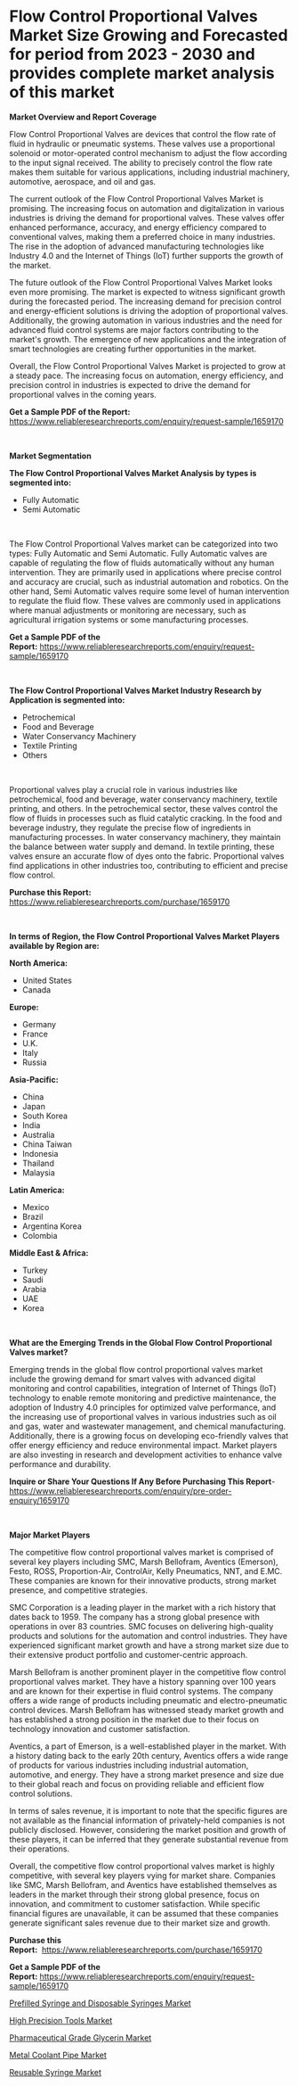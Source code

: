<p><h1>Flow Control Proportional Valves Market Size Growing and Forecasted for period from 2023 - 2030 and provides complete market analysis of this market</h1></p><p><strong>Market Overview and Report Coverage</strong></p>
<p><p>Flow Control Proportional Valves are devices that control the flow rate of fluid in hydraulic or pneumatic systems. These valves use a proportional solenoid or motor-operated control mechanism to adjust the flow according to the input signal received. The ability to precisely control the flow rate makes them suitable for various applications, including industrial machinery, automotive, aerospace, and oil and gas.</p><p>The current outlook of the Flow Control Proportional Valves Market is promising. The increasing focus on automation and digitalization in various industries is driving the demand for proportional valves. These valves offer enhanced performance, accuracy, and energy efficiency compared to conventional valves, making them a preferred choice in many industries. The rise in the adoption of advanced manufacturing technologies like Industry 4.0 and the Internet of Things (IoT) further supports the growth of the market.</p><p>The future outlook of the Flow Control Proportional Valves Market looks even more promising. The market is expected to witness significant growth during the forecasted period. The increasing demand for precision control and energy-efficient solutions is driving the adoption of proportional valves. Additionally, the growing automation in various industries and the need for advanced fluid control systems are major factors contributing to the market's growth. The emergence of new applications and the integration of smart technologies are creating further opportunities in the market.</p><p>Overall, the Flow Control Proportional Valves Market is projected to grow at a steady pace. The increasing focus on automation, energy efficiency, and precision control in industries is expected to drive the demand for proportional valves in the coming years.</p></p>
<p><strong>Get a Sample PDF of the Report:</strong> <a href="https://www.reliableresearchreports.com/enquiry/request-sample/1659170">https://www.reliableresearchreports.com/enquiry/request-sample/1659170</a></p>
<p>&nbsp;</p>
<p><strong>Market Segmentation</strong></p>
<p><strong>The Flow Control Proportional Valves Market Analysis by types is segmented into:</strong></p>
<p><ul><li>Fully Automatic</li><li>Semi Automatic</li></ul></p>
<p>&nbsp;</p>
<p><p>The Flow Control Proportional Valves market can be categorized into two types: Fully Automatic and Semi Automatic. Fully Automatic valves are capable of regulating the flow of fluids automatically without any human intervention. They are primarily used in applications where precise control and accuracy are crucial, such as industrial automation and robotics. On the other hand, Semi Automatic valves require some level of human intervention to regulate the fluid flow. These valves are commonly used in applications where manual adjustments or monitoring are necessary, such as agricultural irrigation systems or some manufacturing processes.</p></p>
<p><strong>Get a Sample PDF of the Report:</strong>&nbsp;<a href="https://www.reliableresearchreports.com/enquiry/request-sample/1659170">https://www.reliableresearchreports.com/enquiry/request-sample/1659170</a></p>
<p>&nbsp;</p>
<p><strong>The Flow Control Proportional Valves Market Industry Research by Application is segmented into:</strong></p>
<p><ul><li>Petrochemical</li><li>Food and Beverage</li><li>Water Conservancy Machinery</li><li>Textile Printing</li><li>Others</li></ul></p>
<p>&nbsp;</p>
<p><p>Proportional valves play a crucial role in various industries like petrochemical, food and beverage, water conservancy machinery, textile printing, and others. In the petrochemical sector, these valves control the flow of fluids in processes such as fluid catalytic cracking. In the food and beverage industry, they regulate the precise flow of ingredients in manufacturing processes. In water conservancy machinery, they maintain the balance between water supply and demand. In textile printing, these valves ensure an accurate flow of dyes onto the fabric. Proportional valves find applications in other industries too, contributing to efficient and precise flow control.</p></p>
<p><strong>Purchase this Report:</strong>&nbsp; <a href="https://www.reliableresearchreports.com/purchase/1659170">https://www.reliableresearchreports.com/purchase/1659170</a></p>
<p>&nbsp;</p>
<p><strong>In terms of Region, the Flow Control Proportional Valves Market Players available by Region are:</strong></p>
<p>
    <p> <strong> North America: </strong>
        <ul>
            <li>United States</li>
            <li>Canada</li>
        </ul>
        </p> 
    <p> <strong> Europe: </strong>
        <ul>
            <li>Germany</li>
            <li>France</li>
            <li>U.K.</li>
            <li>Italy</li>
            <li>Russia</li>
        </ul>
        </p> 
    <p> <strong> Asia-Pacific: </strong>
        <ul>
            <li>China</li>
            <li>Japan</li>
            <li>South Korea</li>
            <li>India</li>
            <li>Australia</li>
            <li>China Taiwan</li>
            <li>Indonesia</li>
            <li>Thailand</li>
            <li>Malaysia</li>
        </ul>
        </p> 
    <p> <strong> Latin America: </strong>
        <ul>
            <li>Mexico</li>
            <li>Brazil</li>
            <li>Argentina Korea</li>
            <li>Colombia</li>
        </ul>
        </p> 
    <p> <strong> Middle East & Africa: </strong>
        <ul>
            <li>Turkey</li>
            <li>Saudi</li>
            <li>Arabia</li>
            <li>UAE</li>
            <li>Korea</li>
        </ul>
    </p>
    </p>
<p>&nbsp;</p>
<p><strong>What are the Emerging Trends in the Global Flow Control Proportional Valves market?</strong></p>
<p><p>Emerging trends in the global flow control proportional valves market include the growing demand for smart valves with advanced digital monitoring and control capabilities, integration of Internet of Things (IoT) technology to enable remote monitoring and predictive maintenance, the adoption of Industry 4.0 principles for optimized valve performance, and the increasing use of proportional valves in various industries such as oil and gas, water and wastewater management, and chemical manufacturing. Additionally, there is a growing focus on developing eco-friendly valves that offer energy efficiency and reduce environmental impact. Market players are also investing in research and development activities to enhance valve performance and durability.</p></p>
<p><strong>Inquire or Share Your Questions If Any Before Purchasing This Report</strong>- <a href="https://www.reliableresearchreports.com/enquiry/pre-order-enquiry/1659170">https://www.reliableresearchreports.com/enquiry/pre-order-enquiry/1659170</a></p>
<p>&nbsp;</p>
<p><strong>Major Market Players</strong></p>
<p><p>The competitive flow control proportional valves market is comprised of several key players including SMC, Marsh Bellofram, Aventics (Emerson), Festo, ROSS, Proportion-Air, ControlAir, Kelly Pneumatics, NNT, and E.MC. These companies are known for their innovative products, strong market presence, and competitive strategies.</p><p>SMC Corporation is a leading player in the market with a rich history that dates back to 1959. The company has a strong global presence with operations in over 83 countries. SMC focuses on delivering high-quality products and solutions for the automation and control industries. They have experienced significant market growth and have a strong market size due to their extensive product portfolio and customer-centric approach.</p><p>Marsh Bellofram is another prominent player in the competitive flow control proportional valves market. They have a history spanning over 100 years and are known for their expertise in fluid control systems. The company offers a wide range of products including pneumatic and electro-pneumatic control devices. Marsh Bellofram has witnessed steady market growth and has established a strong position in the market due to their focus on technology innovation and customer satisfaction.</p><p>Aventics, a part of Emerson, is a well-established player in the market. With a history dating back to the early 20th century, Aventics offers a wide range of products for various industries including industrial automation, automotive, and energy. They have a strong market presence and size due to their global reach and focus on providing reliable and efficient flow control solutions.</p><p>In terms of sales revenue, it is important to note that the specific figures are not available as the financial information of privately-held companies is not publicly disclosed. However, considering the market position and growth of these players, it can be inferred that they generate substantial revenue from their operations.</p><p>Overall, the competitive flow control proportional valves market is highly competitive, with several key players vying for market share. Companies like SMC, Marsh Bellofram, and Aventics have established themselves as leaders in the market through their strong global presence, focus on innovation, and commitment to customer satisfaction. While specific financial figures are unavailable, it can be assumed that these companies generate significant sales revenue due to their market size and growth.</p></p>
<p><strong>Purchase this Report:</strong>&nbsp;&nbsp;<a href="https://www.reliableresearchreports.com/purchase/1659170">https://www.reliableresearchreports.com/purchase/1659170</a></p>
<p></p>
<p><strong>Get a Sample PDF of the Report:</strong>&nbsp;<a href="https://www.reliableresearchreports.com/enquiry/request-sample/1659170">https://www.reliableresearchreports.com/enquiry/request-sample/1659170</a></p>
<p><p><a href="https://www.linkedin.com/pulse/prefilled-syringe-disposable-syringes-market-1c/">Prefilled Syringe and Disposable Syringes Market</a></p><p><a href="https://medium.com/@tiannathiel2023/high-precision-tools-market-insight-market-trends-growth-forecasted-from-2023-to-2030-6cd0dee5cb71">High Precision Tools Market</a></p><p><a href="https://www.linkedin.com/pulse/pharmaceutical-grade-glycerin-market-size-growth-forecast/">Pharmaceutical Grade Glycerin Market</a></p><p><a href="https://medium.com/@serenaframi/metal-coolant-pipe-market-current-market-share-cagr-growth-projection-and-forecast-till-2030-f702a43a59dd">Metal Coolant Pipe Market</a></p><p><a href="https://www.linkedin.com/pulse/reusable-syringe-market-research-report-provides-thorough/">Reusable Syringe Market</a></p></p>